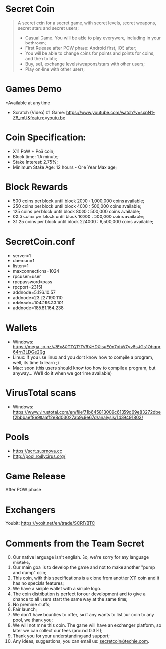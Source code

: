 # Secret Coin

> A secret coin for a secret game, with secret levels, secret weapons, secret stars and secret users;
> * Casual Game. You will be able to play everywere, including in your bathroom;
> * First Release after POW phase: Android first, iOS after;
> * You will be able to change coins for points and points for coins, and then to btc;
> * Buy, sell, exchange levels/weapons/stars with other users;
> * Play on-line with other users;

# Games Demo
*Available at any time
* Scratch (Video) #1 Game: https://www.youtube.com/watch?v=sxpN1-Z6_mU&feature=youtu.be

# Coin Specification:
* X11 PoW + PoS coin;
* Block time: 1.5 minute;
* Stake Interest: 2.75%;
* Minimum Stake Age: 12 hours - One Year Max age;

# Block Rewards
* 500 coins per block until block 2000 : 1,000,000 coins available;
* 250 coins per block until block 4000 : 500,000 coins available;
* 125 coins per block until block 8000 : 500,000 coins available;
* 62.5 coins per block until block 16000 : 500,000 coins available;
* 31.25 coins per block until block 224000 : 6,500,000 coins available;

# SecretCoin.conf
* server=1
* daemon=1
* listen=1
* maxconnections=1024
* rpcuser=user
* rpcpassword=pass
* rpcport=23151
* addnode=5.196.10.57
* addnode=23.227.190.110
* addnode=104.255.33.191
* addnode=185.81.164.238

#  Wallets
* Windows: https://mega.co.nz/#!Ex80TTQT!TV5XHD0lsuE0n7ohW7yv5sJGs1Ohqpr64rn3LDGe2Qg
* Linux: If you use linux and you dont know how to compile a program, well, its time to learn ;)
* Mac: soon (this users should know too how to compile a program, but anyway... We'll do it when we got time available)

# VirusTotal scans
* Windows: https://www.virustotal.com/en/file/71b645813009c61359d69e83272dbef2bbbaef8e90aaff2e8d03027ab9c9e67d/analysis/1439491803/

# Pools
* https://scrt.suprnova.cc
* http://pool.rodlycirus.org/

# Game Release
After POW phase

# Exchangers
Youbit: https://yobit.net/en/trade/SCRT/BTC

# Comments from the Team Secret
0. Our native language isn't english. So, we're sorry for any language mistake;
1. Our main goal is to develop the game and not to make another "pump and dump" coin;
2. This coin, with this specifications is a clone from another X11 coin and it has no specials features;
3. We have a simple wallet with a simple logo.
4. The coin distribution is perfect for our development and to give a chance to all users start the same way at the same time;
5. No premine stuffs;
6. Fair launch;
7. We don't have bounties to offer, so if any wants to list our coin to any pool, we thank you;
8. We will not mine this coin. The game will have an exchanger platform, so later we can collect our fees (around 0.3%);
9. Thank you for your understanding and support;
10. Any ideas, suggestions, you can email us: secretcoin@techie.com.
